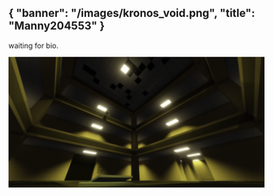 {
  "banner": "/images/kronos_void.png",
  "title": "Manny204553"
}
---
waiting for bio.

![](/images/kronos_void.png)